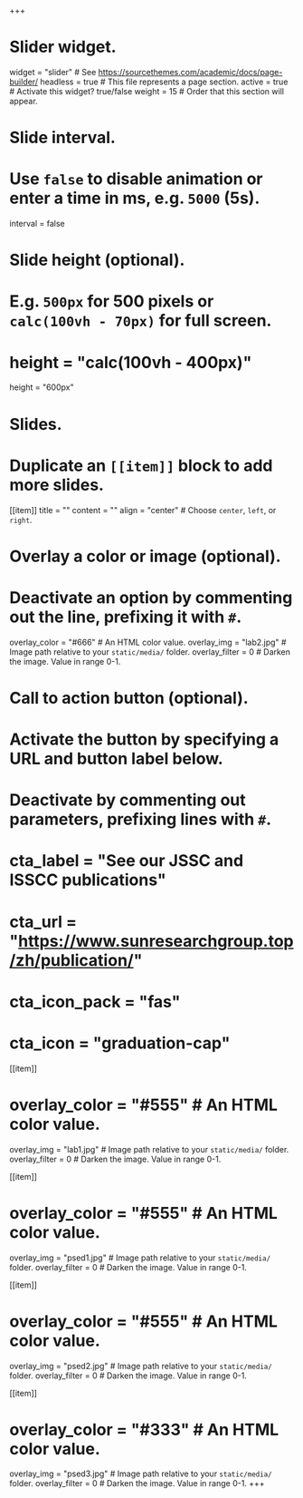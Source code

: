 +++
# Slider widget.
widget = "slider"  # See https://sourcethemes.com/academic/docs/page-builder/
headless = true  # This file represents a page section.
active = true  # Activate this widget? true/false
weight = 15  # Order that this section will appear.

# Slide interval.
# Use `false` to disable animation or enter a time in ms, e.g. `5000` (5s).
interval = false

# Slide height (optional).
# E.g. `500px` for 500 pixels or `calc(100vh - 70px)` for full screen.
# height = "calc(100vh - 400px)"
height = "600px"


# Slides.
# Duplicate an `[[item]]` block to add more slides.
[[item]]
  title = ""
  content = ""
  align = "center"  # Choose `center`, `left`, or `right`.

  # Overlay a color or image (optional).
  #   Deactivate an option by commenting out the line, prefixing it with `#`.
  overlay_color = "#666"  # An HTML color value.
  overlay_img = "lab2.jpg"  # Image path relative to your `static/media/` folder.
  overlay_filter = 0  # Darken the image. Value in range 0-1.

  # Call to action button (optional).
  #   Activate the button by specifying a URL and button label below.
  #   Deactivate by commenting out parameters, prefixing lines with `#`.
  # cta_label = "See our JSSC and ISSCC publications"
  # cta_url = "https://www.sunresearchgroup.top/zh/publication/"
  # cta_icon_pack = "fas"
  # cta_icon = "graduation-cap"

[[item]]
  # overlay_color = "#555"  # An HTML color value.
  overlay_img = "lab1.jpg"  # Image path relative to your `static/media/` folder.
  overlay_filter = 0  # Darken the image. Value in range 0-1.

[[item]]
  # overlay_color = "#555"  # An HTML color value.
  overlay_img = "psed1.jpg"  # Image path relative to your `static/media/` folder.
  overlay_filter = 0  # Darken the image. Value in range 0-1.


[[item]]
  # overlay_color = "#555"  # An HTML color value.
  overlay_img = "psed2.jpg"  # Image path relative to your `static/media/` folder.
  overlay_filter = 0  # Darken the image. Value in range 0-1.

[[item]]
  # overlay_color = "#333"  # An HTML color value.
  overlay_img = "psed3.jpg"  # Image path relative to your `static/media/` folder.
  overlay_filter = 0  # Darken the image. Value in range 0-1.
+++
